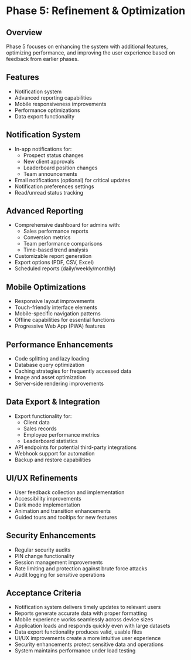 # Phase 5: Refinement & Optimization

## Overview
Phase 5 focuses on enhancing the system with additional features, optimizing performance, and improving the user experience based on feedback from earlier phases.

## Features
- Notification system
- Advanced reporting capabilities
- Mobile responsiveness improvements
- Performance optimizations
- Data export functionality

## Notification System
- In-app notifications for:
  - Prospect status changes
  - New client approvals
  - Leaderboard position changes
  - Team announcements
- Email notifications (optional) for critical updates
- Notification preferences settings
- Read/unread status tracking

## Advanced Reporting
- Comprehensive dashboard for admins with:
  - Sales performance reports
  - Conversion metrics
  - Team performance comparisons
  - Time-based trend analysis
- Customizable report generation
- Export options (PDF, CSV, Excel)
- Scheduled reports (daily/weekly/monthly)

## Mobile Optimizations
- Responsive layout improvements
- Touch-friendly interface elements
- Mobile-specific navigation patterns
- Offline capabilities for essential functions
- Progressive Web App (PWA) features

## Performance Enhancements
- Code splitting and lazy loading
- Database query optimization
- Caching strategies for frequently accessed data
- Image and asset optimization
- Server-side rendering improvements

## Data Export & Integration
- Export functionality for:
  - Client data
  - Sales records
  - Employee performance metrics
  - Leaderboard statistics
- API endpoints for potential third-party integrations
- Webhook support for automation
- Backup and restore capabilities

## UI/UX Refinements
- User feedback collection and implementation
- Accessibility improvements
- Dark mode implementation
- Animation and transition enhancements
- Guided tours and tooltips for new features

## Security Enhancements
- Regular security audits
- PIN change functionality
- Session management improvements
- Rate limiting and protection against brute force attacks
- Audit logging for sensitive operations

## Acceptance Criteria
- Notification system delivers timely updates to relevant users
- Reports generate accurate data with proper formatting
- Mobile experience works seamlessly across device sizes
- Application loads and responds quickly even with large datasets
- Data export functionality produces valid, usable files
- UI/UX improvements create a more intuitive user experience
- Security enhancements protect sensitive data and operations
- System maintains performance under load testing 